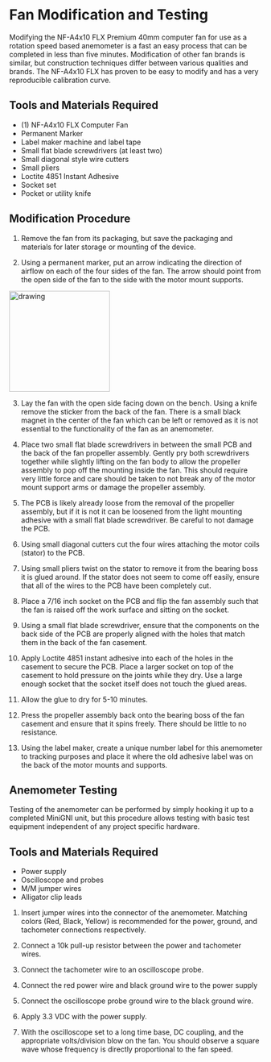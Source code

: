 # Fan Modification and Testing

Modifying the NF-A4x10 FLX Premium 40mm computer fan for use as a rotation speed
based anemometer is a fast an easy process that can be completed in less than
five minutes. Modification of other fan brands is similar, but construction
techniques differ between various qualities and brands. The NF-A4x10 FLX has
proven to be easy to modify and has a very reproducible calibration curve.

## Tools and Materials Required

* (1) NF-A4x10 FLX Computer Fan
* Permanent Marker
* Label maker machine and label tape
* Small flat blade screwdrivers (at least two)
* Small diagonal style wire cutters
* Small pliers
* Loctite 4851 Instant Adhesive
* Socket set
* Pocket or utility knife

## Modification Procedure

1. Remove the fan from its packaging, but save the packaging and materials for
later storage or mounting of the device.

2. Using a permanent marker, put an arrow indicating the direction of airflow on
each of the four sides of the fan. The arrow should point from the open side of
the fan to the side with the motor mount supports.

<img src="/assets/img/mark_flow_directions.JPG" alt="drawing" width="200"/>

3. Lay the fan with the open side facing down on the bench. Using a knife remove
the sticker from the back of the fan. There is a small black magnet in the
center of the fan which can be left or removed as it is not essential to the
functionality of the fan as an anemometer.

4. Place two small flat blade screwdrivers in between the small PCB and the back
of the fan propeller assembly. Gently pry both screwdrivers together while
slightly lifting on the fan body to allow the propeller assembly to pop off the
mounting inside the fan. This should require very little force and care should
be taken to not break any of the motor mount support arms or damage the
propeller assembly.

5. The PCB is likely already loose from the removal of the propeller assembly,
but if it is not it can be loosened from the light mounting adhesive with a
small flat blade screwdriver. Be careful to not damage the PCB.

6. Using small diagonal cutters cut the four wires attaching the motor coils
(stator) to the PCB.

7. Using small pliers twist on the stator to remove it from the bearing boss it
is glued around. If the stator does not seem to come off easily, ensure that all
of the wires to the PCB have been completely cut.

8. Place a 7/16 inch socket on the PCB and flip the fan assembly such that the
fan is raised off the work surface and sitting on the socket.

9. Using a small flat blade screwdriver, ensure that the components on the back
side of the PCB are properly aligned with the holes that match them in the back
of the fan casement.

10. Apply Loctite 4851 instant adhesive into each of the holes in the casement
to secure the PCB. Place a larger socket on top of the casement to hold pressure
on the joints while they dry. Use a large enough socket that the socket itself
does not touch the glued areas.

11. Allow the glue to dry for 5-10 minutes.

12. Press the propeller assembly back onto the bearing boss of the fan casement
and ensure that it spins freely. There should be little to no resistance.

13. Using the label maker, create a unique number label for this anemometer to
tracking purposes and place it where the old adhesive label was on the back of
the motor mounts and supports.

## Anemometer Testing

Testing of the anemometer can be performed by simply hooking it up to a
completed MiniGNI unit, but this procedure allows testing with basic test
equipment independent of any project specific hardware.

## Tools and Materials Required

* Power supply
* Oscilloscope and probes
* M/M jumper wires
* Alligator clip leads

1. Insert jumper wires into the connector of the anemometer. Matching colors
(Red, Black, Yellow) is recommended for the power, ground, and tachometer
connections respectively.

2. Connect a 10k pull-up resistor between the power and tachometer wires.

3. Connect the tachometer wire to an oscilloscope probe.

4. Connect the red power wire and black ground wire to the power supply

5. Connect the oscilloscope probe ground wire to the black ground wire.

6. Apply 3.3 VDC with the power supply.

7. With the oscilloscope set to a long time base, DC coupling, and the
appropriate volts/division blow on the fan. You should observe a square wave
whose frequency is directly proportional to the fan speed.
